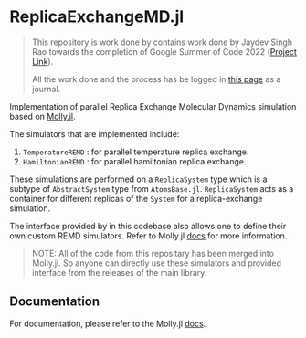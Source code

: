 # ReplicaExchangeMD.jl

> This repository is work done by contains work done by Jaydev Singh Rao towards the completion of Google Summer of Code 2022 ([Project Link](https://summerofcode.withgoogle.com/programs/2022/projects/BK7TI3rX)).
>
> All the work done and the process has be logged in [this page](https://jaydevsr.notion.site/GSoC-Contribution-Journal-dc12886cc9644f90b3be1dbd6c748710) as a journal. 

Implementation of parallel Replica Exchange Molecular Dynamics simulation based on [Molly.jl](https://github.com/JuliaMolSim/Molly.jl).

The simulators that are implemented include:
1. `TemperatureREMD` : for parallel temperature replica exchange. 
2. `HamiltonianREMD` : for parallel hamiltonian replica exchange.

These simulations are performed on a `ReplicaSystem` type which is a subtype of  `AbstractSystem` type from `AtomsBase.jl`.
`ReplicaSystem` acts as a container for different replicas of the `System` for a replica-exchange simulation.

The interface provided by in this codebase also allows one to define their own custom REMD simulators. Refer to Molly.jl [docs](https://juliamolsim.github.io/Molly.jl/stable) for more information.

> NOTE: All of the code from this repositary has been merged into Molly.jl. So anyone can directly use these simulators and provided interface from the releases of the main library.

## Documentation

For documentation, please refer to the Molly.jl [docs](https://juliamolsim.github.io/Molly.jl/stable).
